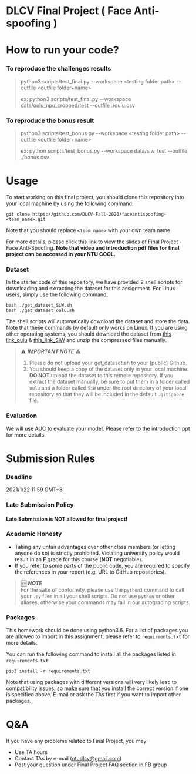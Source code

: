 # DLCV Final Project ( Face Anti-spoofing )

# How to run your code?
### To reproduce the challenges results
> python3 scripts/test_final.py --workspace \<testing folder path\> --outfile \<outfile folder+name\>
> 
> ex: python3 scripts/test_final.py --workspace data/oulu_npu_cropped/test --outfile ./oulu.csv
### To reproduce the bonus result
> python3 scripts/test_bonus.py --workspace \<testing folder path\> --outfile \<outfile folder+name\> 
> 
> ex: python scripts/test_bonus.py --workspace data/siw_test --outfile ./bonus.csv

# Usage
To start working on this final project, you should clone this repository into your local machine by using the following command:

    git clone https://github.com/DLCV-Fall-2020/faceantispoofing-<team_name>.git
Note that you should replace `<team_name>` with your own team name.

For more details, please click [this link](https://docs.google.com/presentation/d/1T8Wh9rM5zCiuMVCulDCZwX9JZZ9Mqgd0Yr3uqgPpe1I/edit?usp=sharing) to view the slides of Final Project - Face Anti-Spoofing. **Note that video and introduction pdf files for final project can be accessed in your NTU COOL.**

### Dataset
In the starter code of this repository, we have provided 2 shell scripts for downloading and extracting the dataset for this assignment. For Linux users, simply use the following command.

    bash ./get_dataset_SiW.sh
    bash ./get_dataset_oulu.sh
The shell scripts will automatically download the dataset and store the data. Note that these commands by default only works on Linux. If you are using other operating systems, you should download the dataset from [this link_oulu](https://drive.google.com/file/d/1251SwV6bnMrDF0EZ8kdmH2FZQTLSLbgU/view) & [this_link_SiW](https://drive.google.com/file/d/1eUd3Y0_9y_xZ6CDDn3p9Y2KWKH997do_/view) and unzip the compressed files manually.

> ⚠️ ***IMPORTANT NOTE*** ⚠️  
> 1. Please do not upload your get_dataset.sh to your (public) Github.
> 2. You should keep a copy of the dataset only in your local machine. **DO NOT** upload the dataset to this remote repository. If you extract the dataset manually, be sure to put them in a folder called `oulu` and a folder called `SiW` under the root directory of your local repository so that they will be included in the default `.gitignore` file.

### Evaluation
We will use AUC to evaluate your model. Please refer to the introduction ppt for more details.

# Submission Rules
### Deadline
2021/1/22 11:59 GMT+8

### Late Submission Policy
#### Late Submission is NOT allowed for final project!

### Academic Honesty
-   Taking any unfair advantages over other class members (or letting anyone do so) is strictly prohibited. Violating university policy would result in an **F** grade for this course (**NOT** negotiable).    
-   If you refer to some parts of the public code, you are required to specify the references in your report (e.g. URL to GitHub repositories).      


> 🆕 ***NOTE***  
> For the sake of conformity, please use the `python3` command to call your `.py` files in all your shell scripts. Do not use `python` or other aliases, otherwise your commands may fail in our autograding scripts.

### Packages
This homework should be done using python3.6. For a list of packages you are allowed to import in this assignment, please refer to `requirments.txt` for more details.

You can run the following command to install all the packages listed in `requirements.txt`:

    pip3 install -r requirements.txt

Note that using packages with different versions will very likely lead to compatibility issues, so make sure that you install the correct version if one is specified above. E-mail or ask the TAs first if you want to import other packages.


# Q&A
If you have any problems related to Final Project, you may
- Use TA hours
- Contact TAs by e-mail ([ntudlcv@gmail.com](mailto:ntudlcv@gmail.com))
- Post your question under Final Project FAQ section in FB group
